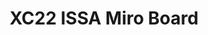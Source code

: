 ---
title: XC22 ISSA Miro Board
redirect_to: https://miro.com/app/board/uXjVOEeOa98=/?invite_link_id=234071127990
redirect_from: 
  - /XC22_ISSA_Miro
  - /xc22_issa_miro
---